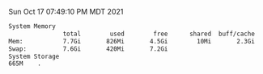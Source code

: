 Sun Oct 17 07:49:10 PM MDT 2021
```bash
System Memory
               total        used        free      shared  buff/cache   available
Mem:           7.7Gi       826Mi       4.5Gi        10Mi       2.3Gi       6.4Gi
Swap:          7.6Gi       420Mi       7.2Gi
System Storage
665M	.
```
```bash
